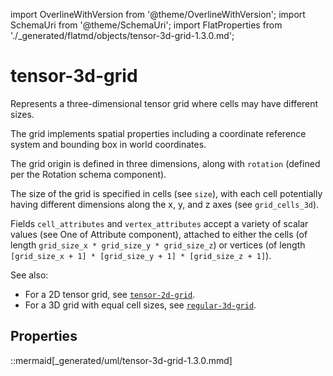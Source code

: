 import OverlineWithVersion from '@theme/OverlineWithVersion';
import SchemaUri from '@theme/SchemaUri';
import FlatProperties from './_generated/flatmd/objects/tensor-3d-grid-1.3.0.md';

<OverlineWithVersion title="Geoscience Objects" version="1.3.0" badge="supported" />

# tensor-3d-grid

<SchemaUri uri="schema/objects/tensor-3d-grid/1.3.0/tensor-3d-grid.schema.json" />

Represents a three-dimensional tensor grid where cells may have different sizes.

The grid implements spatial properties including a coordinate reference system and bounding box in world coordinates.

The grid origin is defined in three dimensions, along with `rotation` (defined per the Rotation schema component).

The size of the grid is specified in cells (see `size`), with each cell potentially having different dimensions along the x, y, and z axes (see `grid_cells_3d`).

Fields `cell_attributes` and `vertex_attributes` accept a variety of scalar values (see One of Attribute component), attached to either the cells (of length `grid_size_x * grid_size_y * grid_size_z`) or vertices (of length `[grid_size_x + 1] * [grid_size_y + 1] * [grid_size_z + 1]`).

See also:

- For a 2D tensor grid, see [`tensor-2d-grid`](tensor-2d-grid.md).
- For a 3D grid with equal cell sizes, see [`regular-3d-grid`](regular-3d-grid.md).

## Properties

<FlatProperties />

::mermaid[_generated/uml/tensor-3d-grid-1.3.0.mmd]
